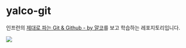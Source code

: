 # yalco-git

인프런의 [제대로 파는 Git &amp; Github - by 얄코](https://www.inflearn.com/course/%EC%A0%9C%EB%8C%80%EB%A1%9C-%ED%8C%8C%EB%8A%94-%EA%B9%83/dashboard)를 보고 학습하는 레포지토리입니다.

![](https://cdn.inflearn.com/public/files/pages/bb66ff7b-0d11-4735-8ac8-8a6360bd5b94/%EA%B0%95%EC%9D%98%201.png)
